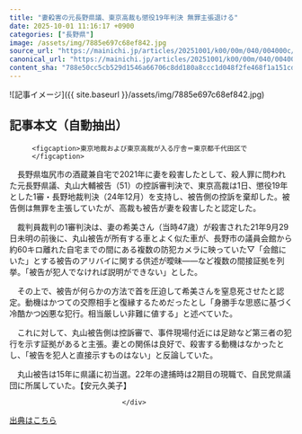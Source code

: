 ```yaml
---
title: "妻殺害の元長野県議、東京高裁も懲役19年判決 無罪主張退ける"
date: 2025-10-01 11:16:17 +0900
categories: ["長野県"]
image: /assets/img/7885e697c68ef842.jpg
source_url: "https://mainichi.jp/articles/20251001/k00/00m/040/004000c/"
canonical_url: "https://mainichi.jp/articles/20251001/k00/00m/040/004000c/"
content_sha: "788e50cc5cb529d1546a66706c8dd180a8ccc1d048f2fe468f1a151cdbdb8b80"
---
```


![記事イメージ]({{ site.baseurl }}/assets/img/7885e697c68ef842.jpg)

## 記事本文（自動抽出）
<div><section class="articledetail-body" id="articledetail-body">




<div class="articledetail-image-left">
  <figure>
    
    <figcaption>東京地裁および東京高裁が入る庁舎＝東京都千代田区で</figcaption>
    
  </figure>
</div>

<p>　長野県塩尻市の酒蔵兼自宅で2021年に妻を殺害したとして、殺人罪に問われた元長野県議、丸山大輔被告（51）の控訴審判決で、東京高裁は1日、懲役19年とした1審・長野地裁判決（24年12月）を支持し、被告側の控訴を棄却した。被告側は無罪を主張していたが、高裁も被告が妻を殺害したと認定した。</p>

<p>　裁判員裁判の1審判決は、妻の希美さん（当時47歳）が殺害された21年9月29日未明の前後に、丸山被告が所有する車とよく似た車が、長野市の議員会館から約60キロ離れた自宅までの間にある複数の防犯カメラに映っていた▽「会館にいた」とする被告のアリバイに関する供述が曖昧――など複数の間接証拠を列挙。「被告が犯人でなければ説明ができない」とした。</p>

	


<p>　その上で、被告が何らかの方法で首を圧迫して希美さんを窒息死させたと認定。動機はかつての交際相手と復縁するためだったとし「身勝手な思惑に基づく冷酷かつ凶悪な犯行。相当厳しい非難に値する」と述べていた。</p>

<p>　これに対して、丸山被告側は控訴審で、事件現場付近には足跡など第三者の犯行を示す証拠があると主張。妻との関係は良好で、殺害する動機はなかったとし、「被告を犯人と直接示すものはない」と反論していた。</p>

	


<p>　丸山被告は15年に県議に初当選。22年の逮捕時は2期目の現職で、自民党県議団に所属していた。【安元久美子】</p>


</section>






								</div>

[出典はこちら](https://mainichi.jp/articles/20251001/k00/00m/040/004000c/)

